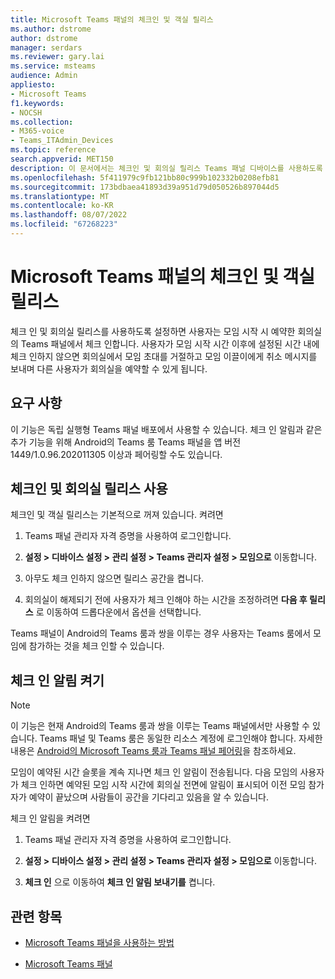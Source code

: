 ```yaml
---
title: Microsoft Teams 패널의 체크인 및 객실 릴리스
ms.author: dstrome
author: dstrome
manager: serdars
ms.reviewer: gary.lai
ms.service: msteams
audience: Admin
appliesto:
- Microsoft Teams
f1.keywords:
- NOCSH
ms.collection:
- M365-voice
- Teams_ITAdmin_Devices
ms.topic: reference
search.appverid: MET150
description: 이 문서에서는 체크인 및 회의실 릴리스 Teams 패널 디바이스를 사용하도록 설정하는 방법에 대한 지침을 제공합니다.
ms.openlocfilehash: 5f411979c9fb121bb80c999b102332b0208efb81
ms.sourcegitcommit: 173bdbaea41893d39a951d79d050526b897044d5
ms.translationtype: MT
ms.contentlocale: ko-KR
ms.lasthandoff: 08/07/2022
ms.locfileid: "67268223"
---
```

# <a name="check-in-and-room-release-on-microsoft-teams-panels"></a>Microsoft Teams 패널의 체크인 및 객실 릴리스

체크 인 및 회의실 릴리스를 사용하도록 설정하면 사용자는 모임 시작 시 예약한 회의실의 Teams 패널에서 체크 인합니다. 사용자가 모임 시작 시간 이후에 설정된 시간 내에 체크 인하지 않으면 회의실에서 모임 초대를 거절하고 모임 이끌이에게 취소 메시지를 보내며 다른 사용자가 회의실을 예약할 수 있게 됩니다.  

## <a name="requirements"></a>요구 사항 

이 기능은 독립 실행형 Teams 패널 배포에서 사용할 수 있습니다. 체크 인 알림과 같은 추가 기능을 위해 Android의 Teams 룸 Teams 패널을 앱 버전 1449/1.0.96.202011305 이상과 페어링할 수도 있습니다.  

## <a name="enable-check-in-and-room-release"></a>체크인 및 회의실 릴리스 사용 

체크인 및 객실 릴리스는 기본적으로 꺼져 있습니다. 켜려면  

1. Teams 패널 관리자 자격 증명을 사용하여 로그인합니다.  

2. **설정 > 디바이스 설정 > 관리 설정 > Teams 관리자 설정 > 모임으로** 이동합니다.

3. 아무도 체크 인하지 않으면 릴리스 공간을 켭니다.

4. 회의실이 해제되기 전에 사용자가 체크 인해야 하는 시간을 조정하려면 **다음 후 릴리스** 로 이동하여 드롭다운에서 옵션을 선택합니다.  

Teams 패널이 Android의 Teams 룸과 쌍을 이루는 경우 사용자는 Teams 룸에서 모임에 참가하는 것을 체크 인할 수 있습니다.  

## <a name="turn-on-check-in-notifications"></a>체크 인 알림 켜기

> [!NOTE]
> 이 기능은 현재 Android의 Teams 룸과 쌍을 이루는 Teams 패널에서만 사용할 수 있습니다. Teams 패널 및 Teams 룸은 동일한 리소스 계정에 로그인해야 합니다. 자세한 내용은 [Android의 Microsoft Teams 룸과 Teams 패널 페어링](use-teams-panels.md#pair-a-teams-panel-with-a-microsoft-teams-room-on-android)을 참조하세요.  

모임이 예약된 시간 슬롯을 계속 지나면 체크 인 알림이 전송됩니다. 다음 모임의 사용자가 체크 인하면 예약된 모임 시작 시간에 회의실 전면에 알림이 표시되어 이전 모임 참가자가 예약이 끝났으며 사람들이 공간을 기다리고 있음을 알 수 있습니다.  

체크 인 알림을 켜려면  

1. Teams 패널 관리자 자격 증명을 사용하여 로그인합니다. 

2. **설정 > 디바이스 설정 > 관리 설정 > Teams 관리자 설정 > 모임으로** 이동합니다.

3. **체크 인** 으로 이동하여 **체크 인 알림 보내기를** 켭니다.

## <a name="related-topics"></a>관련 항목

- [Microsoft Teams 패널을 사용하는 방법](use-teams-panels.md)

- [Microsoft Teams 패널](teams-panels.md)
